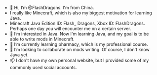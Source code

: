 - 👋 Hi, I’m @FlashDragons. I'm from China.
-   I really like Minecraft, which is also my biggest motivation for learning Java.
-   Minecraft Java Edition ID: Flash_ Dragons, Xbox ID: FlashDragons. Perhaps one day you will encounter me on a certain server.
- 👀 I’m interested in Java. Now I'm learning Java, and my goal is to be able to write mods in Minecraft.
- 🌱 I’m currently learning pharmacy, which is my professional course.
- 💞️ I’m looking to collaborate on mods writing. Of course, I don't know Java yet.
- 📫 I don't have my own personal website, but I provided some of my commonly used social accounts.

<!---
FlashDragons/FlashDragons is a ✨ special ✨ repository because its `README.md` (this file) appears on your GitHub profile.
You can click the Preview link to take a look at your changes.
--->
